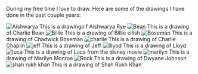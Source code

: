 During my free time I love to draw. Here are some of the drawings I have done in the past couple years:

![Aishwarya](./aishwarya.jpg) This is a drawingo f Aishwarya Rye 
![Bean](./bean.jpg) This is a drawing of Charlie Bean
![Billie](./billie.jpg) This is a drawing of Billie eilish
![Boseman](./boesman.jpg) This is a drawing of Chadwick Boseman
![charlie](./charlie.jpg) This is a drawing of Charlie Chaplin
![jeff](./jeff.jpg) This is a drawing of Jeff
![lllyod](./llloyd.jpg) This is a drawing of Lloyd
![luca](./luca.jpg) This is a drawing of Luca from the disney movie
![marilyn](./marilyn.jpg) This is a drawing of Marilyn Monroe
![Rock](./Rock.jpg) This is a drawing of Dwyane Johnson
![shah rukh khan](./shahrukhkhan.jpg) This is a drawing of Shah Rukh Khan

